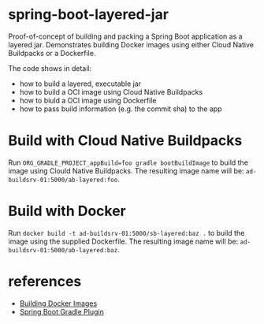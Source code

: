 # spring-boot-layered-jar

Proof-of-concept of building and packing a Spring Boot application as a layered jar. Demonstrates building Docker images
using either Cloud Native Buildpacks or a Dockerfile.

The code shows in detail:
* how to build a layered, executable jar
* how to build a OCI image using Cloud Native Buildpacks
* how to biuld a OCI image using Dockerfile
* how to pass build information (e.g. the commit sha) to the app

# Build with Cloud Native Buildpacks

Run `ORG_GRADLE_PROJECT_appBuild=foo gradle bootBuildImage` to build the image using 
Clould Native Buildpacks. The resulting image name will be: `ad-buildsrv-01:5000/ab-layered:foo`.
 
# Build with Docker
 
Run `docker build -t ad-buildsrv-01:5000/sb-layered:baz .` to build the image
using the supplied Dockerfile. The resulting image name will be: `ad-buildsrv-01:5000/ab-layered:baz`.

# references

* [Building Docker Images](https://docs.spring.io/spring-boot/docs/current/reference/html/spring-boot-features.html#building-docker-images)
* [Spring Boot Gradle Plugin](https://docs.spring.io/spring-boot/docs/current/gradle-plugin/reference/html/)
